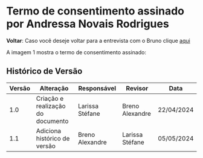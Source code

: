 # Termo de consentimento assinado por Andressa Novais Rodrigues

**Voltar**: Caso você deseje voltar para a entrevista com o Bruno clique [aqui](PerfilUsuario/Estudantes/Entrevistas/Gravacao/BrunoMartins.md)

A imagem 1 mostra o termo de consentimento assinado:

   
## Histórico de Versão

| Versão | Alteração                         | Responsável     | Revisor         | Data       |
| ------ | --------------------------------- | --------------- | --------------- | ---------- |
| 1.0    | Criação e realização do documento | Larissa Stéfane | Breno Alexandre | 22/04/2024 |
| 1.1    | Adiciona histórico de versão      | Breno Alexandre | Larissa Stéfane | 05/05/2024 |
